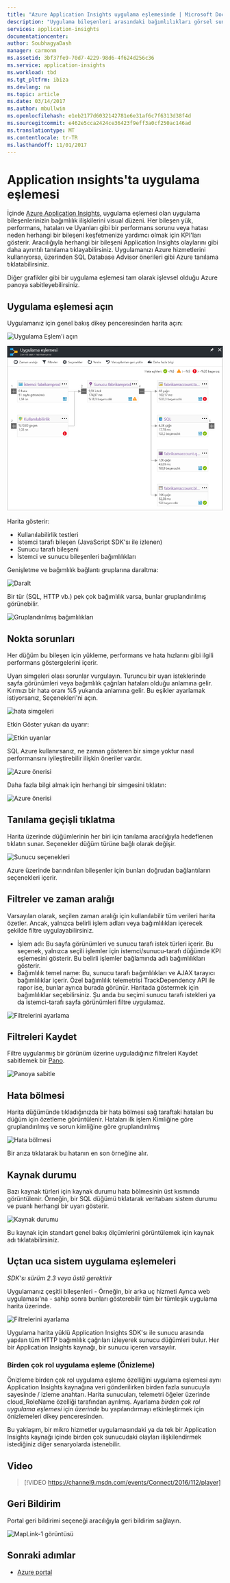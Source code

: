 ```yaml
---
title: "Azure Application Insights uygulama eşlemesinde | Microsoft Docs"
description: "Uygulama bileşenleri arasındaki bağımlılıkları görsel sunumu KPI'ları ve uyarılarla etiketli."
services: application-insights
documentationcenter: 
author: SoubhagyaDash
manager: carmonm
ms.assetid: 3bf37fe9-70d7-4229-98d6-4f624d256c36
ms.service: application-insights
ms.workload: tbd
ms.tgt_pltfrm: ibiza
ms.devlang: na
ms.topic: article
ms.date: 03/14/2017
ms.author: mbullwin
ms.openlocfilehash: e1eb2177d6032142781e6e31af6c7f6313d38f4d
ms.sourcegitcommit: e462e5cca2424ce36423f9eff3a0cf250ac146ad
ms.translationtype: MT
ms.contentlocale: tr-TR
ms.lasthandoff: 11/01/2017
---
```

# <a name="application-map-in-application-insights"></a>Application ınsights'ta uygulama eşlemesi
İçinde [Azure Application Insights](app-insights-overview.md), uygulama eşlemesi olan uygulama bileşenlerinizin bağımlılık ilişkilerini visual düzeni. Her bileşen yük, performans, hataları ve Uyarıları gibi bir performans sorunu veya hatası neden herhangi bir bileşeni keşfetmenize yardımcı olmak için KPI'ları gösterir. Aracılığıyla herhangi bir bileşeni Application Insights olaylarını gibi daha ayrıntılı tanılama tıklayabilirsiniz. Uygulamanızı Azure hizmetlerini kullanıyorsa, üzerinden SQL Database Advisor önerileri gibi Azure tanılama tıklatabilirsiniz.

Diğer grafikler gibi bir uygulama eşlemesi tam olarak işlevsel olduğu Azure panoya sabitleyebilirsiniz. 

## <a name="open-the-application-map"></a>Uygulama eşlemesi açın
Uygulamanız için genel bakış dikey penceresinden harita açın:

![Uygulama Eşlem'i açın](./media/app-insights-app-map/01.png)

![Uygulama eşleme](./media/app-insights-app-map/02.png)

Harita gösterir:

* Kullanılabilirlik testleri
* İstemci tarafı bileşen (JavaScript SDK'sı ile izlenen)
* Sunucu tarafı bileşeni
* İstemci ve sunucu bileşenleri bağımlılıkları

Genişletme ve bağımlılık bağlantı gruplarına daraltma:

![Daralt](./media/app-insights-app-map/03.png)

Bir tür (SQL, HTTP vb.) pek çok bağımlılık varsa, bunlar gruplandırılmış görünebilir. 

![Gruplandırılmış bağımlılıkları](./media/app-insights-app-map/03-2.png)

## <a name="spot-problems"></a>Nokta sorunları
Her düğüm bu bileşen için yükleme, performans ve hata hızlarını gibi ilgili performans göstergelerini içerir. 

Uyarı simgeleri olası sorunlar vurgulayın. Turuncu bir uyarı isteklerinde sayfa görünümleri veya bağımlılık çağrıları hataları olduğu anlamına gelir. Kırmızı bir hata oranı %5 yukarıda anlamına gelir. Bu eşikler ayarlamak istiyorsanız, Seçenekleri'ni açın.

![hata simgeleri](./media/app-insights-app-map/04.png)

Etkin Göster yukarı da uyarır: 

![Etkin uyarılar](./media/app-insights-app-map/05.png)

SQL Azure kullanırsanız, ne zaman gösteren bir simge yoktur nasıl performansını iyileştirebilir ilişkin öneriler vardır. 

![Azure önerisi](./media/app-insights-app-map/06.png)

Daha fazla bilgi almak için herhangi bir simgesini tıklatın:

![Azure önerisi](./media/app-insights-app-map/07.png)

## <a name="diagnostic-click-through"></a>Tanılama geçişli tıklatma
Harita üzerinde düğümlerinin her biri için tanılama aracılığıyla hedeflenen tıklatın sunar. Seçenekler düğüm türüne bağlı olarak değişir.

![Sunucu seçenekleri](./media/app-insights-app-map/09.png)

Azure üzerinde barındırılan bileşenler için bunları doğrudan bağlantıların seçenekleri içerir.

## <a name="filters-and-time-range"></a>Filtreler ve zaman aralığı
Varsayılan olarak, seçilen zaman aralığı için kullanılabilir tüm verileri harita özetler. Ancak, yalnızca belirli işlem adları veya bağımlılıkları içerecek şekilde filtre uygulayabilirsiniz.

* İşlem adı: Bu sayfa görünümleri ve sunucu tarafı istek türleri içerir. Bu seçenek, yalnızca seçili işlemler için istemci/sunucu-tarafı düğümde KPI eşlemesini gösterir. Bu belirli işlemler bağlamında adlı bağımlılıkları gösterir.
* Bağımlılık temel name: Bu, sunucu tarafı bağımlılıkları ve AJAX tarayıcı bağımlılıklar içerir. Özel bağımlılık telemetrisi TrackDependency API ile rapor ise, bunlar ayrıca burada görünür. Haritada göstermek için bağımlılıklar seçebilirsiniz. Şu anda bu seçimi sunucu tarafı istekleri ya da istemci-tarafı sayfa görünümleri filtre uygulamaz.

![Filtrelerini ayarlama](./media/app-insights-app-map/11.png)

## <a name="save-filters"></a>Filtreleri Kaydet
Filtre uygulanmış bir görünüm üzerine uyguladığınız filtreleri Kaydet sabitlemek bir [Pano](app-insights-dashboards.md).

![Panoya sabitle](./media/app-insights-app-map/12.png)

## <a name="error-pane"></a>Hata bölmesi
Harita düğümünde tıkladığınızda bir hata bölmesi sağ taraftaki hataları bu düğüm için özetleme görüntülenir. Hataları ilk işlem Kimliğine göre gruplandırılmış ve sorun kimliğine göre gruplandırılmış

![Hata bölmesi](./media/app-insights-app-map/error-pane.png)

Bir arıza tıklatarak bu hatanın en son örneğine alır.

## <a name="resource-health"></a>Kaynak durumu
Bazı kaynak türleri için kaynak durumu hata bölmesinin üst kısmında görüntülenir. Örneğin, bir SQL düğümü tıklatarak veritabanı sistem durumu ve puanlı herhangi bir uyarı gösterir.

![Kaynak durumu](./media/app-insights-app-map/resource-health.png)

Bu kaynak için standart genel bakış ölçümlerini görüntülemek için kaynak adı tıklatabilirsiniz.

## <a name="end-to-end-system-app-maps"></a>Uçtan uca sistem uygulama eşlemeleri

*SDK'sı sürüm 2.3 veya üstü gerektirir*

Uygulamanız çeşitli bileşenleri - Örneğin, bir arka uç hizmeti Ayrıca web uygulaması'na - sahip sonra bunları gösterebilir tüm bir tümleşik uygulama harita üzerinde.

![Filtrelerini ayarlama](./media/app-insights-app-map/multi-component-app-map.png)

Uygulama harita yüklü Application Insights SDK'sı ile sunucu arasında yapılan tüm HTTP bağımlılık çağrıları izleyerek sunucu düğümleri bulur. Her bir Application Insights kaynağı, bir sunucu içeren varsayılır.

### <a name="multi-role-app-map-preview"></a>Birden çok rol uygulama eşleme (Önizleme)

Önizleme birden çok rol uygulama eşleme özelliğini uygulama eşlemesi aynı Application Insights kaynağına veri gönderilirken birden fazla sunucuyla sayesinde / izleme anahtarı. Harita sunucuları, telemetri öğeler üzerinde cloud_RoleName özelliği tarafından ayrılmış. Ayarlama *birden çok rol uygulama eşlemesi* için *üzerinde* bu yapılandırmayı etkinleştirmek için önizlemeleri dikey penceresinden.

Bu yaklaşım, bir mikro hizmetler uygulamasındaki ya da tek bir Application Insights kaynağı içinde birden çok sunucudaki olayları ilişkilendirmek istediğiniz diğer senaryolarda istenebilir.

## <a name="video"></a>Video

> [!VIDEO https://channel9.msdn.com/events/Connect/2016/112/player] 

## <a name="feedback"></a>Geri Bildirim
Portal geri bildirimi seçeneği aracılığıyla geri bildirim sağlayın.

![MapLink-1 görüntüsü](./media/app-insights-app-map/13.png)


## <a name="next-steps"></a>Sonraki adımlar

* [Azure portal](https://portal.azure.com)
